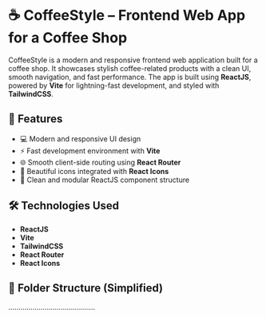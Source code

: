 # ☕️ CoffeeStyle – Frontend Web App for a Coffee Shop

CoffeeStyle is a modern and responsive frontend web application built for a coffee shop. It showcases stylish coffee-related products with a clean UI, smooth navigation, and fast performance. The app is built using **ReactJS**, powered by **Vite** for lightning-fast development, and styled with **TailwindCSS**.

## 🚀 Features

- 💻 Modern and responsive UI design
- ⚡ Fast development environment with **Vite**
- 🌐 Smooth client-side routing using **React Router**
- 🎨 Beautiful icons integrated with **React Icons**
- 🧱 Clean and modular ReactJS component structure

## 🛠 Technologies Used

- **ReactJS**
- **Vite**
- **TailwindCSS**
- **React Router**
- **React Icons**

## 📁 Folder Structure (Simplified)

...........................................